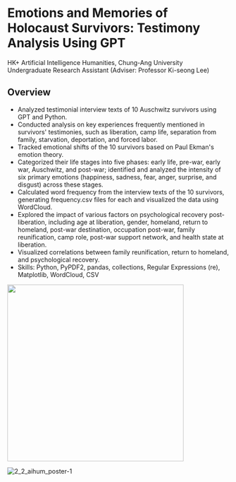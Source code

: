 




# Emotions and Memories of Holocaust Survivors: Testimony Analysis Using GPT
HK+ Artificial Intelligence Humanities, Chung-Ang University  
Undergraduate Research Assistant (Adviser: Professor Ki-seong Lee)
 
## Overview
- Analyzed testimonial interview texts of 10 Auschwitz survivors using GPT and Python.
- Conducted analysis on key experiences frequently mentioned in survivors' testimonies, such as liberation, camp life, separation from family, starvation, deportation, and forced labor.
- Tracked emotional shifts of the 10 survivors based on Paul Ekman's emotion theory.
- Categorized their life stages into five phases: early life, pre-war, early war, Auschwitz, and post-war; identified and analyzed the intensity of six primary emotions (happiness, sadness, fear, anger, surprise, and disgust) across these stages.
- Calculated word frequency from the interview texts of the 10 survivors, generating frequency.csv files for each and visualized the data using WordCloud.
- Explored the impact of various factors on psychological recovery post-liberation, including age at liberation, gender, homeland, return to homeland, post-war destination, occupation post-war, family reunification, camp role, post-war support network, and health state at liberation.
- Visualized correlations between family reunification, return to homeland, and psychological recovery.
- Skills: Python, PyPDF2, pandas, collections, Regular Expressions (re), Matplotlib, WordCloud, CSV
<img src="https://github.com/user-attachments/assets/2396f5ec-fe56-409e-aa41-e6c7506a0570" width="400">

![2_2_aihum_poster-1](https://github.com/user-attachments/assets/2396f5ec-fe56-409e-aa41-e6c7506a0570)
